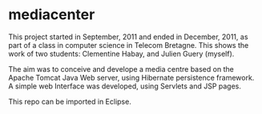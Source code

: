 mediacenter
===========

This project started in September, 2011 and ended in December, 2011, as part of 
a class in computer science in Telecom Bretagne.
This shows the work of two students: Clementine Habay, and Julien Guery (myself).

The aim was to conceive and develope a media centre based on the Apache Tomcat Java Web server, 
using Hibernate persistence framework. A simple web Interface was developed, using Servlets and JSP pages.

This repo can be imported in Eclipse.


